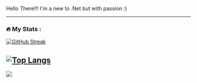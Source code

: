 Hello There!!!
I'm a new to .Net but with passion :)


---

### :fire: My Stats :
[![GitHub Streak](http://github-readme-streak-stats.herokuapp.com?user=lavolin&theme=dark&background=000000)](https://git.io/streak-stats)

[![Top Langs](https://github-readme-stats.vercel.app/api/top-langs/?username=lavolin&layout=compact&theme=vision-friendly-dark)](https://github.com/anuraghazra/github-readme-stats)
---

![](https://komarev.com/ghpvc/?username=lavolin&label=PROFILE+VIEWS)

